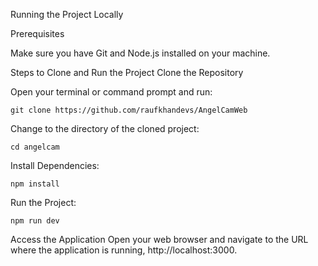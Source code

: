 Running the Project Locally

Prerequisites

Make sure you have Git and Node.js installed on your machine.





Steps to Clone and Run the Project
Clone the Repository

Open your terminal or command prompt and run:

`git clone https://github.com/raufkhandevs/AngelCamWeb`

Change to the directory of the cloned project:

`cd angelcam`

Install Dependencies:

`npm install`

Run the Project:

`npm run dev`

Access the Application
Open your web browser and navigate to the URL where the application is running, http://localhost:3000.
